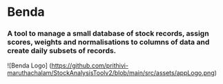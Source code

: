 # Benda
### A tool to manage a small database of stock records, assign scores, weights and normalisations to columns of data and create daily subsets of records.

![Benda Logo]
(https://github.com/prithivi-maruthachalam/StockAnalysisToolv2/blob/main/src/assets/appLogo.png)